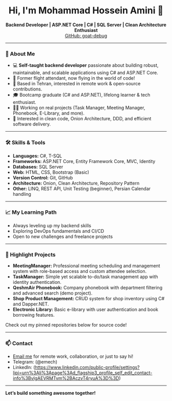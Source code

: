 <!--
**goat-debug/goat-debug** is a ✨ _special_ ✨ repository because its `README.md` (this file) appears on your GitHub profile.
-->

<h1 align="center">Hi, I'm Mohammad Hossein Amini 👋</h1>
<p align="center">
  <b>Backend Developer | ASP.NET Core | C# | SQL Server | Clean Architecture Enthusiast</b><br>
  <a href="https://github.com/goat-debug">GitHub: goat-debug</a>
</p>

---

### 🚀 About Me

- 💻 **Self-taught backend developer** passionate about building robust, maintainable, and scalable applications using C# and ASP.NET Core.
- 🛫 Former flight attendant, now flying in the world of code!
- 🏢 Based in Tehran, interested in remote work & open-source contributions.
- 🎓 Bootcamp graduate (C# and ASP.NET), lifelong learner & tech enthusiast.
- 🧑‍💻 Working on real projects (Task Manager, Meeting Manager, Phonebook, E-Library, and more).
- 🧠 Interested in clean code, Onion Architecture, DDD, and efficient software delivery.

---

### 🛠️ Skills & Tools

- **Languages:** C#, T-SQL
- **Frameworks:** ASP.NET Core, Entity Framework Core, MVC, Identity
- **Databases:** SQL Server
- **Web:** HTML, CSS, Bootstrap (Basic)
- **Version Control:** Git, GitHub
- **Architecture:** Onion, Clean Architecture, Repository Pattern
- **Other:** LINQ, REST API, Unit Testing (beginner), Persian Calendar handling

---

### 📈 My Learning Path

- Always leveling up my backend skills
- Exploring DevOps fundamentals and CI/CD
- Open to new challenges and freelance projects

---

### 📝 Highlight Projects

- **MeetingManager:** Professional meeting scheduling and management system with role-based access and custom attendee selection.
- **TaskManager:** Simple yet scalable to-do/task management app with identity authentication.
- **QeshmAir Phonebook:** Company phonebook with department filtering and advanced search (demo project).
- **Shop Product Management:** CRUD system for shop inventory using C# and Dapper.NET.
- **Electronic Library:** Basic e-library with user authentication and book borrowing features.

Check out my pinned repositories below for source code!

---

### 📫 Contact

- [Email me](mailto:mhamini380@gmail.com) for remote work, collaboration, or just to say hi!
- Telegram: (@emech)
- LinkedIn: (https://www.linkedin.com/public-profile/settings?lipi=urn%3Ali%3Apage%3Ad_flagship3_profile_self_edit_contact-info%3BvlgAEVRMTvm%2BAczvT4ryuA%3D%3D)

---

**Let’s build something awesome together!**

